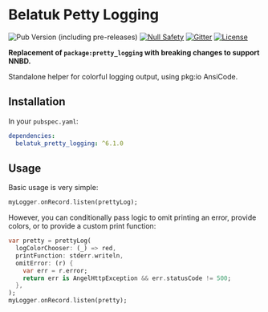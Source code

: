 # Belatuk Petty Logging

![Pub Version (including pre-releases)](https://img.shields.io/pub/v/belatuk_pretty_logging?include_prereleases)
[![Null Safety](https://img.shields.io/badge/null-safety-brightgreen)](https://dart.dev/null-safety)
[![Gitter](https://img.shields.io/gitter/room/angel_dart/discussion)](https://gitter.im/angel_dart/discussion)
[![License](https://img.shields.io/github/license/dart-backend/belatuk-common-utilities)](https://github.com/dart-backend/belatuk-common-utilities/blob/main/packages/pretty_logging/LICENSE)

**Replacement of `package:pretty_logging` with breaking changes to support NNBD.**

Standalone helper for colorful logging output, using pkg:io AnsiCode.

## Installation

In your `pubspec.yaml`:

```yaml
dependencies:
  belatuk_pretty_logging: ^6.1.0
```

## Usage

Basic usage is very simple:

```dart
myLogger.onRecord.listen(prettyLog);
```

However, you can conditionally pass logic to omit printing an error, provide colors, or to provide a custom print function:

```dart
var pretty = prettyLog(
  logColorChooser: (_) => red,
  printFunction: stderr.writeln,
  omitError: (r) {
    var err = r.error;
    return err is AngelHttpException && err.statusCode != 500;
  },
);
myLogger.onRecord.listen(pretty);
```
